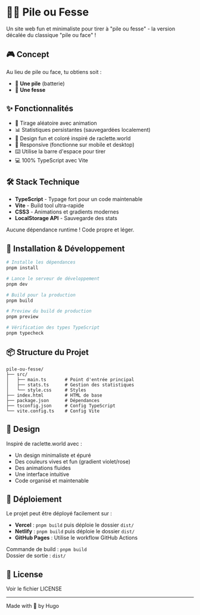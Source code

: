 # 🔋🍑 Pile ou Fesse

Un site web fun et minimaliste pour tirer à "pile ou fesse" - la version décalée du classique "pile ou face" !

## 🎮 Concept

Au lieu de pile ou face, tu obtiens soit :
- 🔋 **Une pile** (batterie)
- 🍑 **Une fesse**

## ✨ Fonctionnalités

- 🎲 Tirage aléatoire avec animation
- 📊 Statistiques persistantes (sauvegardées localement)
- 🎨 Design fun et coloré inspiré de raclette.world
- 📱 Responsive (fonctionne sur mobile et desktop)
- ⌨️ Utilise la barre d'espace pour tirer
- 💻 100% TypeScript avec Vite

## 🛠️ Stack Technique

- **TypeScript** - Typage fort pour un code maintenable
- **Vite** - Build tool ultra-rapide
- **CSS3** - Animations et gradients modernes
- **LocalStorage API** - Sauvegarde des stats

Aucune dépendance runtime ! Code propre et léger.

## 🚀 Installation & Développement

```bash
# Installe les dépendances
pnpm install

# Lance le serveur de développement
pnpm dev

# Build pour la production
pnpm build

# Preview du build de production
pnpm preview

# Vérification des types TypeScript
pnpm typecheck
```

## 📦 Structure du Projet

```
pile-ou-fesse/
├── src/
│   ├── main.ts       # Point d'entrée principal
│   ├── stats.ts      # Gestion des statistiques
│   └── style.css     # Styles
├── index.html        # HTML de base
├── package.json      # Dépendances
├── tsconfig.json     # Config TypeScript
└── vite.config.ts    # Config Vite
```

## 🎨 Design

Inspiré de raclette.world avec :
- Un design minimaliste et épuré
- Des couleurs vives et fun (gradient violet/rose)
- Des animations fluides
- Une interface intuitive
- Code organisé et maintenable

## 🚢 Déploiement

Le projet peut être déployé facilement sur :
- **Vercel** : `pnpm build` puis déploie le dossier `dist/`
- **Netlify** : `pnpm build` puis déploie le dossier `dist/`
- **GitHub Pages** : Utilise le workflow GitHub Actions

Commande de build : `pnpm build`  
Dossier de sortie : `dist/`

## 📝 License

Voir le fichier LICENSE

---

Made with 💜 by Hugo